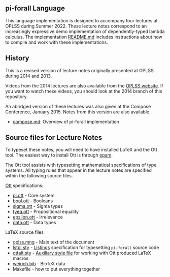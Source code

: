 pi-forall Language
------------------

This language implementation is designed to accompany four lectures at
OPLSS during Summer 2022.
These lecture notes correspond to an increasingly expressive demo
implementation of dependently-typed lambda calculus.
The implementation [README.md](../src/README.md) includes instructions about
how to compile and work with these implementations.

History
-------

This is a revised version of lecture notes originally presented at OPLSS
during 2014 and 2013.

Videos from the 2014 lectures are also available from the
[OPLSS website](https://www.cs.uoregon.edu/research/summerschool/summer14/curriculum.html).
If you want to watch these videos, you should look at the
2014 branch of this repository.

An abridged version of these lectures was also given at the Compose
Conference, January 2015. Notes from this version are also available.

- [compose.md](old/compose.md): Overview of pi-forall implementation


Source files for Lecture Notes
------------------------------

To typeset these notes, you will need to have installed LaTeX and the Ott tool. The easiest way to install Ott is through [opam](https://opam.ocaml.org/).

The Ott tool assists with typesetting mathematical specifications of type systems. All typing rules that appear in the lecture notes are specified within the following source files.

[Ott](https://www.cl.cam.ac.uk/~pes20/ott/top2.html) specifications:
+ [pi.ott](pi.ott) - Core system
+ [bool.ott](bool.ott) - Booleans
+ [sigma.ott](sigma.ott) - Sigma types
+ [tyeq.ott](tyeq.ott) - Propositional equality
+ [epsilon.ott](epsilon.ott) - Irrelevance
+ [data.ott](data.ott) - Data types

LaTeX source files
+ [oplss.mng](oplss.mng) - Main text of the document
+ [lstpi.sty](lstpi.sty) - [Listings](https://ctan.mirrors.hoobly.com/macros/latex/contrib/listings/listings.pdf) specification for  typesetting `pi-forall` source code
+ [ottalt.sty](ottalt.sty) - [Auxiliary style file](https://users.cs.northwestern.edu/~jesse/code/latex/ottalt/ottalt.pdf) for working with Ott produced LaTeX macros
+ [weirich.bib](weirich.bib) - BibTeX data
+ Makefile - how to put everything together